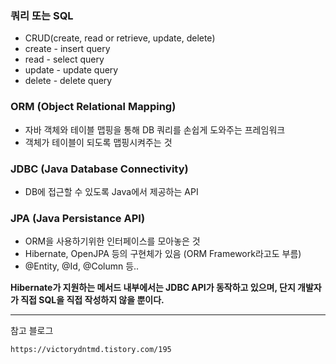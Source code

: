 ### 쿼리 또는 SQL

- CRUD(create, read or retrieve, update, delete)
- create - insert query
- read - select query
- update - update query
- delete - delete query

### ORM (Object Relational Mapping)

- 자바 객체와 테이블 맵핑을 통해 DB 쿼리를 손쉽게 도와주는 프레임워크
- 객체가 테이블이 되도록 맵핑시켜주는 것

### JDBC (Java Database Connectivity)

- DB에 접근할 수 있도록 Java에서 제공하는 API

### JPA (Java Persistance API)

- ORM을 사용하기위한 인터페이스를 모아놓은 것
- Hibernate, OpenJPA 등의 구현체가 있음 (ORM Framework라고도 부름)
- @Entity, @Id, @Column 등..

**Hibernate가 지원하는 메서드 내부에서는 JDBC API가 동작하고 있으며, 단지 개발자가 직접 SQL을 직접 작성하지 않을 뿐이다.**

-----

참고 블로그

```
https://victorydntmd.tistory.com/195
```

